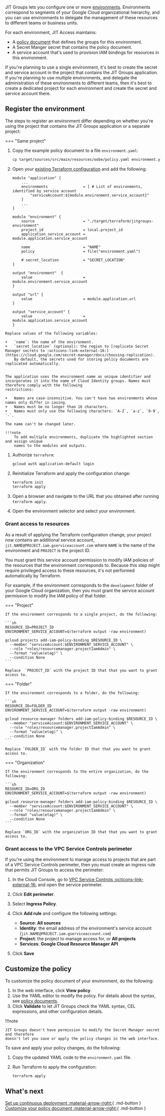 JIT Groups lets you configure one or more [environments](jitgroups-concepts.md#environment).
Environments correspond to segments of your Google Cloud organizational hierarchy, 
and you can use environments to delegate the management of
these resources to different teams or business units.

For each environment, JIT Access maintains:

+   A [policy document](policy-reference.md) that defines the groups for this environment. 
+   A Secret Manger secret that contains the policy document. 
+   A service account that's used to provision IAM bindings for resources in this environment. 

If you're planning to use a single environment, it's best to create the secret and service account in the
project that contains the JIT Groups application. If you're planning to use multiple environments, and delegate the
administration of these environments to different teams, then it's best to create a dedicated project for each
environment and create the secret and service account there.


## Register the environment

The steps to register an environment differ depending on whether you're using the project that contains the 
JIT Groups application or a separate project:

=== "Same project"

1.  Copy the example policy document to a file `environment.yaml`:

    ```sh
    cp target/sources/src/main/resources/oobe/policy.yaml environment.yaml
    ```

   1.  Open your [existing Terraform configuration](jitgroups-deploy.md) and add the following:

       ```hcl  hl_lines="4 9-22"
       module "application" {
           ...
           environments                = [ # List of environments, identified by service account
               "serviceAccount:${module.environment.service_account}"
           ]
           ...
       }

       module "environment" {
           source                      = "./target/terraform/jitgroups-environment"
           project_id                  = local.project_id
           application_service_account = module.application.service_account
    
           name                        = "NAME"
           policy                      = file("environment.yaml")
           
           # secret_location           = "SECRET_LOCATION"
       }

       output "environment"  {
           value                       = module.environment.service_account
       }

       output "url" {
           value                       = module.application.url
       }

       output "service_account" {
           value                       = module.application.service_account
       }
       ```


    
    Replace values of the following variables:
    
    +   `name`: the name of the environment.
    +   `secret_location` (optional): the region to [replicate Secret Manager secrets to :octicons-link-external-16:](https://cloud.google.com/secret-manager/docs/choosing-replication).
        By default, the secrets used for storing policy documents are replicated automatically.
    

    The application uses the environment name as unique identifier and 
    incorporates it into the name of Cloud Identity groups. Names must therefore comply with the following
    restrictions:
 
    +   Names are case-insensitive. You can't have two environments whose names only differ in casing.
    +   Names must be no longer than 16 characters.
    +   Names must only use the following characters: `A-Z`, `a-z`, `0-9`, `-`.

    The name can't be changed later.

    !!!note
        To add multiple environments, duplicate the highlighted section and assign unique
        names to the modules and outputs.

1.  Authorize `terraform`:

    ```sh
    gcloud auth application-default login
    ```
    
1.  Reinitialize Terraform and apply the configuration change:

    ```sh
    terraform init 
    terraform apply 
    ```

1.  Open a browser and navigate to the URL that you obtained after running `terraform apply`.
1.  Open the environment selector and select your environment.

### Grant access to resources

As a result of applying the Terraform configuration change, your project now contains an additional
service account, `jit.NAME@PROJECT.iam.gserviceaccount.com` where `NAME` is the name of the environment and
`PROJECT` is the project ID.

You must grant this service account permission to modify IAM policies of the resources that the environment
corresponds to. Because this step might require privileged access to these resources, 
it's not performed automatically by Terraform.

For example, if the environment corresponds to the `development` folder of your Google Cloud
organization, then you must grant the service account permission to modify the IAM policy of that folder.

=== "Project"

    If the environment corresponds to a single project, do the following:
    
    ```sh
    RESOURCE_ID=PROJECT_ID
    ENVIRONMENT_SERVICE_ACCOUNT=$(terraform output -raw environment)
    
    gcloud projects add-iam-policy-binding $RESOURCE_ID \
      --member "serviceAccount:$ENVIRONMENT_SERVICE_ACCOUNT" \
      --role "roles/resourcemanager.projectIamAdmin" \
      --format "value(etag)" \
      --condition None
    ```
    
    Replace  `PROJECT_ID` with the project ID that that you want to grant access to.

=== "Folder"

    If the environment corresponds to a folder, do the following:
    
    ```sh
    RESOURCE_ID=FOLDER_ID
    ENVIRONMENT_SERVICE_ACCOUNT=$(terraform output -raw environment)
    
    gcloud resource-manager folders add-iam-policy-binding $RESOURCE_ID \
      --member "serviceAccount:$ENVIRONMENT_SERVICE_ACCOUNT" \
      --role "roles/resourcemanager.projectIamAdmin" \
      --format "value(etag)" \
      --condition None
    ```
    
    Replace `FOLDER_ID` with the folder ID that that you want to grant access to.

=== "Organization"

    If the environment corresponds to the entire organization, do the following:
    
    ```sh
    RESOURCE_ID=ORG_ID
    ENVIRONMENT_SERVICE_ACCOUNT=$(terraform output -raw environment)
    
    gcloud resource-manager folders add-iam-policy-binding $RESOURCE_ID \
      --member "serviceAccount:$ENVIRONMENT_SERVICE_ACCOUNT" \
      --role "roles/resourcemanager.projectIamAdmin" \
      --format "value(etag)" \
      --condition None
    ```
    
    Replace `ORG_ID` with the organization ID that that you want to grant access to.

### Grant access to the VPC Service Controls perimeter

If you're using the environment to manage access to projects that are part of a 
VPC Service Controls perimeter, then you must create an ingress rule that permits
JIT Groups to access the perimeter:

1.  In the Cloud Console, go to [VPC Service Controls :octicons-link-external-16:](https://console.cloud.google.com/security/service-perimeter)
    and open the service perimeter.
1.  Click **Edit perimeter**.
1.  Select **Ingress Policy**.
1.  Click **Add rule** and configure the following settings:

    +   **Source**: **All sources**
    +   **Identity**: the email address of the environment's service account (`jit.NAME@PROJECT.iam.gserviceaccount.com`)
    +   **Project**: the project to manage access for, or **All projects**
    +   **Services**: **Google Cloud Resource Manager API**

1.  Click **Save**

## Customize the policy

To customize the policy document of your environment, do the following:

1.  In the web interface, click **View policy**.
1.  Use the YAML editor to modify the policy. For details about the syntax, see [policy documents](policy-reference.md).
1.  Click **Validate** to let JIT Groups check the YAML syntax, CEL expressions, and other configuration details.

!!!note

    JIT Groups doesn't have permission to modify the Secret Manager secret and therefore
    doesn't let you save or apply the policy changes in the web interface.

To save and apply your policy changes, do the following:

1.  Copy the updated YAML code to the `environment.yaml` file.

1.  Run Terraform to apply the configuration:

    ```sh
    terraform apply 
    ```

## What's next

[Set up continuous deployment :material-arrow-right:](jitgroups-continuous-deployment.md){ .md-button }
[Customize your policy document :material-arrow-right:](policy-reference.md){ .md-button }


